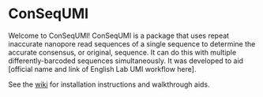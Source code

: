 # ConSeqUMI

Welcome to ConSeqUMI! ConSeqUMI is a package that uses repeat inaccurate nanopore read sequences of a single sequence to determine the accurate consensus, or original, sequence. It can do this with multiple differently-barcoded sequences simultaneously. It was developed to aid [official name and link of English Lab UMI workflow here]. 

See the [wiki](https://github.com/JGEnglishLab/ConSeqUMI/wiki) for installation instructions and walkthrough aids.
